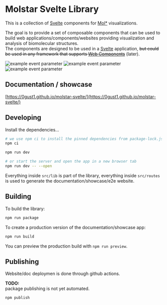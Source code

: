 # Molstar Svelte Library

This is a collection of [Svelte](https://svelte.dev) components for [Mol\*](https://molstar.org) visualizations.

The goal is to provide a set of composable components that can be used to build web applications/components/websites providing visualization and analysis of biomolecular structures.  
The components are designed to be used in a [Svelte](https://svelte.dev) application, ~~but could be used in any framework that supports [Web Components](https://developer.mozilla.org/en-US/docs/Web/Web_Components)~~ (later).

![example event parameter](https://github.com/0gust1/molstar-svelte/actions/workflows/build.yml/badge.svg?event=push) ![example event parameter](https://github.com/0gust1/molstar-svelte/actions/workflows/deploy.yml/badge.svg?event=push) ![example event parameter](https://github.com/0gust1/molstar-svelte/actions/workflows/publish.yml/badge.svg?event=release)

## Documentation / showcase

[https://0gust1.github.io/molstar-svelte/](https://0gust1.github.io/molstar-svelte/)

## Developing

Install the dependencies...

```bash
# we use npm ci to install the pinned dependencies from package-lock.json
npm ci 
```


```bash
npm run dev

# or start the server and open the app in a new browser tab
npm run dev -- --open
```

Everything inside `src/lib` is part of the library, everything inside `src/routes` is used to generate the documentation/showcase/e2e website.

## Building

To build the library:

```bash
npm run package
```

To create a production version of the documentation/showcase app:

```bash
npm run build
```

You can preview the production build with `npm run preview`.

## Publishing

Website/doc deploymen is done through github actions. 

**TODO:**  
package publishing is not yet automated.

```bash
npm publish
```
